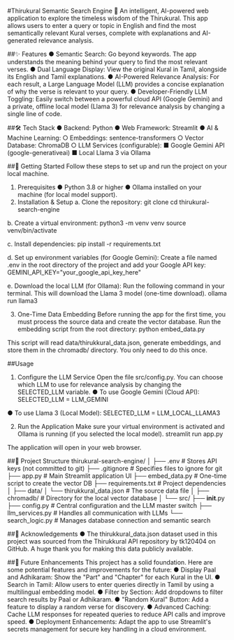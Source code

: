 #Thirukural Semantic Search Engine 📜
An intelligent, AI-powered web application to explore the timeless wisdom of the Thirukural. This app allows users to enter a query or topic in English and find the most semantically relevant Kural verses, complete with explanations and AI-generated relevance analysis.

##✨ Features
●	Semantic Search: Go beyond keywords. The app understands the meaning behind your query to find the most relevant verses.
●	Dual Language Display: View the original Kural in Tamil, alongside its English and Tamil explanations.
●	AI-Powered Relevance Analysis: For each result, a Large Language Model (LLM) provides a concise explanation of why the verse is relevant to your query.
●	Developer-Friendly LLM Toggling: Easily switch between a powerful cloud API (Google Gemini) and a private, offline local model (Llama 3) for relevance analysis by changing a single line of code.

##🛠️ Tech Stack
●	Backend: Python
●	Web Framework: Streamlit
●	AI & Machine Learning:
○	Embeddings: sentence-transformers
○	Vector Database: ChromaDB
○	LLM Services (configurable):
■	Google Gemini API (google-generativeai)
■	Local Llama 3 via Ollama

##🚀 Getting Started
Follow these steps to set up and run the project on your local machine.
1. Prerequisites
●	Python 3.8 or higher
●	Ollama installed on your machine (for local model support).
2. Installation & Setup
a. Clone the repository:
git clone <your-repository-url>
cd thirukural-search-engine

b. Create a virtual environment:
python3 -m venv venv
source venv/bin/activate

c. Install dependencies:
pip install -r requirements.txt

d. Set up environment variables (for Google Gemini):
Create a file named .env in the root directory of the project and add your Google API key:
GEMINI_API_KEY="your_google_api_key_here"

e. Download the local LLM (for Ollama):
Run the following command in your terminal. This will download the Llama 3 model (one-time download).
ollama run llama3

3. One-Time Data Embedding
Before running the app for the first time, you must process the source data and create the vector database.
Run the embedding script from the root directory:
python embed_data.py

This script will read data/thirukkural_data.json, generate embeddings, and store them in the chromadb/ directory. You only need to do this once.

##Usage
1. Configure the LLM Service
Open the file src/config.py. You can choose which LLM to use for relevance analysis by changing the SELECTED_LLM variable.
●	To use Google Gemini (Cloud API):
SELECTED_LLM = LLM_GEMINI

●	To use Llama 3 (Local Model):
SELECTED_LLM = LLM_LOCAL_LLAMA3

2. Run the Application
Make sure your virtual environment is activated and Ollama is running (if you selected the local model).
streamlit run app.py

The application will open in your web browser.

##📂 Project Structure
thirukural-search-engine/
│
├── .env                  # Stores API keys (not committed to git)
├── .gitignore            # Specifies files to ignore for git
├── app.py                # Main Streamlit application UI
├── embed_data.py         # One-time script to create the vector DB
├── requirements.txt      # Project dependencies
│
├── data/
│   └── thirukkural_data.json # The source data file
│
├── chromadb/             # Directory for the local vector database
│
└── src/
    ├── __init__.py
    ├── config.py         # Central configuration and the LLM master switch
    ├── llm_services.py   # Handles all communication with LLMs
    └── search_logic.py   # Manages database connection and semantic search

##🙏 Acknowledgements
●	The thirukkural_data.json dataset used in this project was sourced from the Thirukkural API repository by tk120404 on GitHub. A huge thank you for making this data publicly available.

##🔮 Future Enhancements
This project has a solid foundation. Here are some potential features and improvements for the future:
●	Display Paal and Adhikaram: Show the "Part" and "Chapter" for each Kural in the UI.
●	Search in Tamil: Allow users to enter queries directly in Tamil by using a multilingual embedding model.
●	Filter by Section: Add dropdowns to filter search results by Paal or Adhikaram.
●	"Random Kural" Button: Add a feature to display a random verse for discovery.
●	Advanced Caching: Cache LLM responses for repeated queries to reduce API calls and improve speed.
●	Deployment Enhancements: Adapt the app to use Streamlit's secrets management for secure key handling in a cloud environment.

